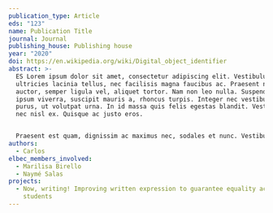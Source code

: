 ```yaml
---
publication_type: Article
eds: "123"
name: Publication Title
journal: Journal
publishing_house: Publishing house
year: "2020"
doi: https://en.wikipedia.org/wiki/Digital_object_identifier
abstract: >-
  ES Lorem ipsum dolor sit amet, consectetur adipiscing elit. Vestibulum
  ultricies lacinia tellus, nec facilisis magna faucibus ac. Praesent non orci
  auctor, semper ligula vel, aliquet tortor. Nam non leo nulla. Suspendisse non
  ipsum viverra, suscipit mauris a, rhoncus turpis. Integer nec vestibulum
  purus, ut volutpat urna. In id massa quis felis egestas blandit. Vestibulum
  nec nisl ex. Quisque ac justo eros.


  Praesent est quam, dignissim ac maximus nec, sodales et nunc. Vestibulum id libero massa. Nulla vel iaculis leo. Praesent dictum leo tellus, et pharetra risus accumsan vitae. Proin molestie eros sit amet mattis pretium. Sed aliquet quis tellus vitae lacinia. Donec mattis sit amet mi aliquet vehicula. In nec augue odio. Nunc posuere ipsum nec dui tempus ullamcorper. Donec posuere mi in pretium imperdiet. Vestibulum non ullamcorper risus. Duis vestibulum vehicula scelerisque. Aenean eu libero feugiat mi luctus sagittis.
authors:
  - Carlos
elbec_members_involved:
  - Marilisa Birello
  - Naymé Salas
projects:
  - Now, writing! Improving written expression to guarantee equality across
    students
---
```


